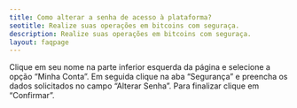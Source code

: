 ```yaml
---
title: Como alterar a senha de acesso à plataforma?
seotitle: Realize suas operações em bitcoins com seguraça.
description: Realize suas operações em bitcoins com seguraça.
layout: faqpage
---
```

Clique em seu nome na parte inferior esquerda da página e selecione a opção “Minha Conta”. Em seguida clique na aba “Segurança” e preencha os dados solicitados no campo “Alterar Senha”. Para finalizar clique em “Confirmar”.
